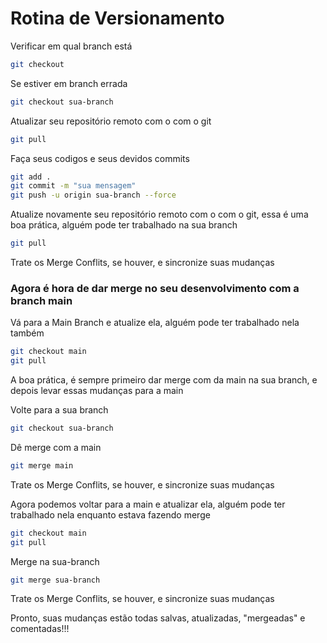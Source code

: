 # Rotina de Versionamento

Verificar em qual branch está

```bash
git checkout
```

Se estiver em branch errada

```bash
git checkout sua-branch
```

Atualizar seu repositório remoto com o com o git

```bash
git pull
```

Faça seus codigos e seus devidos commits

```bash
git add .
git commit -m "sua mensagem"
git push -u origin sua-branch --force
```

Atualize novamente seu repositório remoto com o com o git, essa é uma boa prática, alguém pode ter trabalhado na sua branch

```bash
git pull
```

Trate os Merge Conflits, se houver, e sincronize suas mudanças

### Agora é hora de dar merge no seu desenvolvimento com a branch main

Vá para a Main Branch e atualize ela, alguém pode ter trabalhado nela também

```bash
git checkout main
git pull
```

A boa prática, é sempre primeiro dar merge com da main na sua branch, e depois levar essas mudanças para a main

Volte para a sua branch

```bash
git checkout sua-branch
```

Dê merge com a main

```bash
git merge main
```

Trate os Merge Conflits, se houver, e sincronize suas mudanças

Agora podemos voltar para a main e atualizar ela, alguém pode ter trabalhado nela enquanto estava fazendo merge

```bash
git checkout main
git pull
```

Merge na sua-branch

```bash
git merge sua-branch
```

Trate os Merge Conflits, se houver, e sincronize suas mudanças

Pronto, suas mudanças estão todas salvas, atualizadas, "mergeadas" e comentadas!!!
